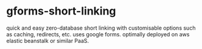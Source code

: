 # gforms-short-linking
quick and easy zero-database short linking with customisable options such as caching, redirects, etc. uses google forms. optimally deployed on aws elastic beanstalk or similar PaaS.

